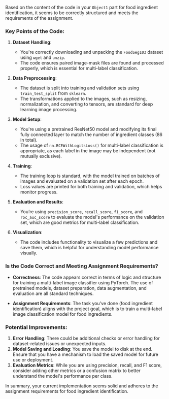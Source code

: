 
Based on the content of the code in your `Object1` part for food ingredient identification, it seems to be correctly structured and meets the requirements of the assignment.

### Key Points of the Code:
1. **Dataset Handling**: 
   - You're correctly downloading and unpacking the `FoodSeg103` dataset using `wget` and `unzip`.
   - The code ensures paired image-mask files are found and processed properly, which is essential for multi-label classification.

2. **Data Preprocessing**: 
   - The dataset is split into training and validation sets using `train_test_split` from `sklearn`.
   - The transformations applied to the images, such as resizing, normalization, and converting to tensors, are standard for deep learning image processing.

3. **Model Setup**:
   - You're using a pretrained ResNet50 model and modifying its final fully connected layer to match the number of ingredient classes (86 in total).
   - The usage of `nn.BCEWithLogitsLoss()` for multi-label classification is appropriate, as each label in the image may be independent (not mutually exclusive).

4. **Training**:
   - The training loop is standard, with the model trained on batches of images and evaluated on a validation set after each epoch.
   - Loss values are printed for both training and validation, which helps monitor progress.

5. **Evaluation and Results**:
   - You’re using `precision_score`, `recall_score`, `f1_score`, and `roc_auc_score` to evaluate the model's performance on the validation set, which are good metrics for multi-label classification.

6. **Visualization**:
   - The code includes functionality to visualize a few predictions and save them, which is helpful for understanding model performance visually.

### Is the Code Correct and Meeting Assignment Requirements?
- **Correctness**: The code appears correct in terms of logic and structure for training a multi-label image classifier using PyTorch. The use of pretrained models, dataset preparation, data augmentation, and evaluation are all standard techniques.
  
- **Assignment Requirements**: The task you've done (food ingredient identification) aligns with the project goal, which is to train a multi-label image classification model for food ingredients.

### Potential Improvements:
1. **Error Handling**: There could be additional checks or error handling for dataset-related issues or unexpected inputs.
2. **Model Saving and Loading**: You save the model to disk at the end. Ensure that you have a mechanism to load the saved model for future use or deployment.
3. **Evaluation Metrics**: While you are using precision, recall, and F1 score, consider adding other metrics or a confusion matrix to better understand the model's performance per class.

In summary, your current implementation seems solid and adheres to the assignment requirements for food ingredient identification.
